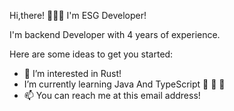 Hi,there! 👋👋👋 I'm ESG Developer!

I'm backend Developer with 4 years of experience.

Here are some ideas to get you started:

- 👀 I’m interested in Rust!
- I’m currently learning Java And TypeScript 🌱 🌱 🌱 
- 📫 You can reach me at this email address!

<!---
ESGDeveloper/ESGDeveloper is a ✨ special ✨ repository because its `README.md` (this file) appears on your GitHub profile.
You can click the Preview link to take a look at your changes.
--->
